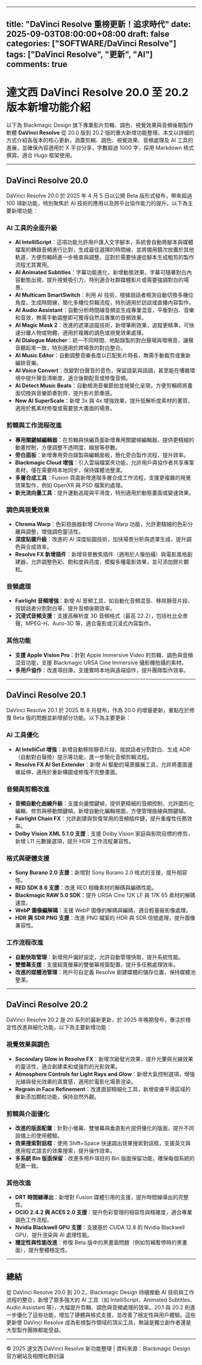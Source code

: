 
---
title: "DaVinci Resolve 重榜更新！追求時代"
date: 2025-09-03T08:00:00+08:00
draft: false
categories: ["SOFTWARE/DaVinci Resolve"]
tags: ["DaVinci Resolve", "更新", "AI"]
comments: true
---

# 達文西 DaVinci Resolve 20.0 至 20.2 版本新增功能介紹

以下為 Blackmagic Design 旗下專業影片剪輯、調色、視覺效果與音頻後期製作軟體 **DaVinci Resolve** 從 20.0 版到 20.2 版的重大新增功能整理。本文以詳細的方式介紹各版本的核心更新，涵蓋剪輯、調色、視覺效果、音頻處理及 AI 工具的進展，並確保內容適用於 X 平台分享，字數超過 1000 字，採用 Markdown 格式撰寫，適合 Hugo 框架使用。

---

## DaVinci Resolve 20.0

DaVinci Resolve 20.0 於 2025 年 4 月 5 日以公開 Beta 版形式發布，帶來超過 100 項新功能，特別聚焦於 AI 技術的應用以及跨平台協作能力的提升。以下為主要新增功能：

### AI 工具的全面升級
- **AI IntelliScript**：這項功能允許用戶匯入文字腳本，系統會自動將腳本與媒體檔案的轉錄音頻進行比對，生成最佳選擇的時間線，並將備用鏡次放置於其他軌道，方便剪輯師進一步檢查與調整。這對於需要快速從腳本生成粗剪的製作流程尤其實用。[](https://www.fuji.com.tw/shownews.asp?RecordNo=6376)
- **AI Animated Subtitles**：字幕功能進化，新增動態效果，字幕可隨著對白內容動態出現，提升視覺吸引力，特別適合社群媒體影片或需要強調對白的場景。[](https://www.threads.com/%40benchan_colorist/post/DIGJcAST20r/davinci-resolve-%25E9%2581%2594%25E8%258A%25AC%25E5%25A5%2587-20-%25E7%259A%2584-%25E6%2596%25B0ai-%25E5%258A%259F%25E8%2583%25BDai-intelliscript-%25E5%258C%25AF%25E5%2585%25A5%25E6%2596%2587%25E5%25AD%2597%25E8%2585%25B3%25E6%259C%25AC%25E7%2585%25A7%25E8%2585%25B3%25E6%259C%25AC%25E7%2594%259F%25E6%2588%2590timelineai-dialogue-m?hl=zh-tw)
- **AI Multicam SmartSwitch**：利用 AI 技術，根據說話者檢測自動切換多機位角度，生成時間線，簡化多機位剪輯流程，特別適用於訪談或直播內容製作。[](https://www.fuji.com.tw/shownews.asp?RecordNo=6376)
- **AI Audio Assistant**：自動分析時間線音頻並生成專業混音，平衡對白、音樂和音效，無需手動調整即可獲得自然且專業的音頻效果。[](https://www.fcportables.com/davinci-resolve-portable/)
- **AI Magic Mask 2**：改進的遮罩追蹤技術，新增筆刷效果，追蹤更精準，可快速分離人物或物體，適用於複雜的調色或視覺效果處理。[](https://www.threads.com/%40benchan_colorist/post/DIGJcAST20r/davinci-resolve-%25E9%2581%2594%25E8%258A%25AC%25E5%25A5%2587-20-%25E7%259A%2584-%25E6%2596%25B0ai-%25E5%258A%259F%25E8%2583%25BDai-intelliscript-%25E5%258C%25AF%25E5%2585%25A5%25E6%2596%2587%25E5%25AD%2597%25E8%2585%25B3%25E6%259C%25AC%25E7%2585%25A7%25E8%2585%25B3%25E6%259C%25AC%25E7%2594%259F%25E6%2588%2590timelineai-dialogue-m?hl=zh-tw)
- **AI Dialogue Matcher**：統一不同時間、地點錄製的對白聲場與環境音，讓聲音聽起來一致，特別適用於跨場景的對白整合。[](https://www.threads.com/%40benchan_colorist/post/DIGJcAST20r/davinci-resolve-%25E9%2581%2594%25E8%258A%25AC%25E5%25A5%2587-20-%25E7%259A%2584-%25E6%2596%25B0ai-%25E5%258A%259F%25E8%2583%25BDai-intelliscript-%25E5%258C%25AF%25E5%2585%25A5%25E6%2596%2587%25E5%25AD%2597%25E8%2585%25B3%25E6%259C%25AC%25E7%2585%25A7%25E8%2585%25B3%25E6%259C%25AC%25E7%2594%259F%25E6%2588%2590timelineai-dialogue-m?hl=zh-tw)
- **AI Music Editor**：自動調整音樂長度以匹配影片時長，無需手動裁剪或重新編排音樂。[](https://www.threads.com/%40benchan_colorist/post/DIGJcAST20r/davinci-resolve-%25E9%2581%2594%25E8%258A%25AC%25E5%25A5%2587-20-%25E7%259A%2584-%25E6%2596%25B0ai-%25E5%258A%259F%25E8%2583%25BDai-intelliscript-%25E5%258C%25AF%25E5%2585%25A5%25E6%2596%2587%25E5%25AD%2597%25E8%2585%25B3%25E6%259C%25AC%25E7%2585%25A7%25E8%2585%25B3%25E6%259C%25AC%25E7%2594%259F%25E6%2588%2590timelineai-dialogue-m?hl=zh-tw)
- **AI Voice Convert**：改變對白聲音的音色，保留語氣與語調，甚至能在嘈雜環境中提升聲音清晰度，適合後期配音或修復音頻。[](https://www.threads.com/%40benchan_colorist/post/DIGJcAST20r/davinci-resolve-%25E9%2581%2594%25E8%258A%25AC%25E5%25A5%2587-20-%25E7%259A%2584-%25E6%2596%25B0ai-%25E5%258A%259F%25E8%2583%25BDai-intelliscript-%25E5%258C%25AF%25E5%2585%25A5%25E6%2596%2587%25E5%25AD%2597%25E8%2585%25B3%25E6%259C%25AC%25E7%2585%25A7%25E8%2585%25B3%25E6%259C%25AC%25E7%2594%259F%25E6%2588%2590timelineai-dialogue-m?hl=zh-tw)
- **AI Detect Music Beats**：自動檢測音樂節拍並視覺化呈現，方便剪輯師將畫面切換與音樂節奏對齊，提升影片節奏感。[](https://www.threads.com/%40benchan_colorist/post/DIGJcAST20r/davinci-resolve-%25E9%2581%2594%25E8%258A%25AC%25E5%25A5%2587-20-%25E7%259A%2584-%25E6%2596%25B0ai-%25E5%258A%259F%25E8%2583%25BDai-intelliscript-%25E5%258C%25AF%25E5%2585%25A5%25E6%2596%2587%25E5%25AD%2597%25E8%2585%25B3%25E6%259C%25AC%25E7%2585%25A7%25E8%2585%25B3%25E6%259C%25AC%25E7%2594%259F%25E6%2588%2590timelineai-dialogue-m?hl=zh-tw)
- **New AI SuperScale**：新增 3x 與 4x 增強效果，提升低解析度素材的畫質，適用於舊素材修復或需要放大畫面的場景。[](https://www.threads.com/%40benchan_colorist/post/DIGJcAST20r/davinci-resolve-%25E9%2581%2594%25E8%258A%25AC%25E5%25A5%2587-20-%25E7%259A%2584-%25E6%2596%25B0ai-%25E5%258A%259F%25E8%2583%25BDai-intelliscript-%25E5%258C%25AF%25E5%2585%25A5%25E6%2596%2587%25E5%25AD%2597%25E8%2585%25B3%25E6%259C%25AC%25E7%2585%25A7%25E8%2585%25B3%25E6%259C%25AC%25E7%2594%259F%25E6%2588%2590timelineai-dialogue-m?hl=zh-tw)

### 剪輯與工作流程改進
- **專用關鍵幀編輯器**：在剪輯與快編頁面新增專用關鍵幀編輯器，提供更精細的動畫控制，方便調整不透明度、縮放等參數。[](https://www.fuji.com.tw/shownews.asp?RecordNo=6376)
- **旁白面板**：新增專用旁白錄製與編輯面板，簡化旁白製作流程，提升效率。[](https://www.fuji.com.tw/shownews.asp?RecordNo=6376)
- **Blackmagic Cloud 增強**：引入雲端檔案夾功能，允許用戶與協作者共享專案素材，僅在需要時本地同步，保持媒體池整潔。[](https://www.fuji.com.tw/shownews.asp?RecordNo=6376)
- **多層合成工具**：Fusion 頁面新增進階多層合成工作流程，支援更複雜的視覺效果製作，例如 OpenXR 與 PSD 檔案的處理。[](https://apps.apple.com/tw/app/davinci-resolve/id571213070?mt=12)
- **新光流向量工具**：提升運動追蹤與平滑度，特別適用於動態畫面或變速效果。[](https://www.fuji.com.tw/shownews.asp?RecordNo=6376)

### 調色與視覺效果
- **Chroma Warp**：色彩扭曲器新增 Chroma Warp 功能，允許更精細的色彩分離與調整，增強調色靈活性。[](https://www.fuji.com.tw/shownews.asp?RecordNo=6376)
- **深度貼圖升級**：改進的 AI 深度貼圖技術，加快場景分析與遮罩生成，提升調色與合成效率。[](https://www.fuji.com.tw/shownews.asp?RecordNo=6376)
- **Resolve FX 新增插件**：新增背景散焦插件（適用於人像拍攝）與電影風格創建器，允許調整色彩、飽和度與亮度，模擬多種電影效果，並可添加膠片顆粒。[](https://www.blackmagicdesign.com/products/davinciresolve)

### 音頻處理
- **Fairlight 音頻增強**：新增 AI 音頻工具，如自動化音頻混音、移除靜音片段、按說話者分割對白等，提升音頻後期效率。[](https://www.fcportables.com/davinci-resolve-portable/)
- **沉浸式音頻支援**：支援高解析度 3D 音頻格式（最高 22.2），包括杜比全景聲、MPEG-H、Auro-3D 等，適合電影或沉浸式內容製作。[](http://www.fuji.com.tw/posts/4877)

### 其他功能
- **支援 Apple Vision Pro**：針對 Apple Immersive Video 的剪輯、調色與音頻混音功能，支援 Blackmagic URSA Cine Immersive 攝影機拍攝的素材。[](https://www.fuji.com.tw/shownews.asp?RecordNo=6376)
- **多用戶協作**：改進項目庫，支援實時本地與遠端協作，提升團隊製作效率。[](https://www.blackmagicdesign.com/products/davinciresolve)

---

## DaVinci Resolve 20.1

DaVinci Resolve 20.1 於 2025 年 8 月發布，作為 20.0 的增量更新，重點在於修復 Beta 版的問題並新增部分功能。以下為主要更新：

### AI 工具優化
- **AI IntelliCut 增強**：新增自動移除靜音片段、按說話者分割對白、生成 ADR（自動對白替換）提示等功能，進一步簡化音頻剪輯流程。[](https://www.fcportables.com/davinci-resolve-portable/)
- **Resolve FX AI Set Extender**：新增 AI 驅動的場景擴展工具，允許將畫面邊緣延伸，適用於重新構圖或修復不完整畫面。[](https://www.fcportables.com/davinci-resolve-portable/)

### 音頻與剪輯改進
- **音頻自動化曲線升級**：支援向量關鍵幀，提供更精細的音頻控制，允許圖形化編輯、修剪與移動關鍵幀。新增自動化編輯視圖，方便管理曲線與關鍵幀。[](https://www.fcportables.com/davinci-resolve-portable/)
- **Fairlight Chain FX**：允許創建與恢復常用的音頻插件鏈，提升重複性任務效率。[](https://www.fcportables.com/davinci-resolve-portable/)
- **Dolby Vision XML 5.1.0 支援**：支援 Dolby Vision 家庭與影院目標的修剪，新增 L11 元數據選項，提升 HDR 工作流程兼容性。[](https://www.fcportables.com/davinci-resolve-portable/)

### 格式與硬體支援
- **Sony Burano 2.0 支援**：新增對 Sony Burano 2.0 格式的支援，提升相容性。[](https://www.fcportables.com/davinci-resolve-portable/)
- **RED SDK 8.6 支援**：改進 RED 相機素材的解碼與編碼性能。[](https://www.fcportables.com/davinci-resolve-portable/)
- **Blackmagic RAW 5.0 SDK**：提升 URSA Cine 12K LF 與 17K 65 素材的解碼速度。[](https://apps.apple.com/tw/app/davinci-resolve-for-ipad/id1581363826)
- **WebP 圖像編解碼**：支援 WebP 圖像的解碼與編碼，適合輕量級影像處理。[](https://apps.apple.com/tw/app/davinci-resolve-for-ipad/id1581363826)
- **HDR 與 SDR PNG 支援**：改進 PNG 檔案的 HDR 與 SDR 信號處理，提升圖像兼容性。[](https://www.fcportables.com/davinci-resolve-portable/)

### 工作流程改進
- **自動快取管理**：新增用戶偏好設定，允許自動管理快取，提升系統性能。[](https://www.fcportables.com/davinci-resolve-portable/)
- **雙螢幕支援**：支援超寬螢幕的雙螢幕視窗配置，提升多任務處理效率。[](https://www.fcportables.com/davinci-resolve-portable/)
- **改進的媒體池管理**：用戶可自定義 Resolve 創建媒體的儲存位置，保持媒體池整潔。[](https://www.fcportables.com/davinci-resolve-portable/)

---

## DaVinci Resolve 20.2

DaVinci Resolve 20.2 是 20 系列的最新更新，於 2025 年晚期發布，專注於穩定性改進與細化功能。以下為主要新增功能：

### 視覺效果與調色
- **Secondary Glow in Resolve FX**：新增次級發光效果，提升光暈與光線效果的靈活性，適合創建柔和或強烈的光影效果。[](https://apps.apple.com/tw/app/davinci-resolve-for-ipad/id1581363826)
- **Atmosphere Controls for Light Rays and Glow**：新增大氣控制選項，增強光線與發光效果的真實感，適用於電影化場景渲染。[](https://apps.apple.com/tw/app/davinci-resolve-for-ipad/id1581363826)
- **Regrain in Face Refinement**：改進面部精細化工具，新增皮膚平滑區域的重新添加顆粒功能，保持自然外觀。[](https://apps.apple.com/tw/app/davinci-resolve-for-ipad/id1581363826)

### 剪輯與介面優化
- **改進的版面配置**：針對小螢幕、雙螢幕與垂直影片提供優化的版面，提升不同設備上的使用體驗。[](https://apps.apple.com/tw/app/davinci-resolve-for-ipad/id1581363826)
- **效果搜索對話框**：使用 Shift+Space 快速調出效果搜索對話框，支援英文與應用程式語言的效果搜索，提升操作效率。[](https://apps.apple.com/tw/app/davinci-resolve-for-ipad/id1581363826)
- **多系統 Bin 版面保留**：改進多用戶項目的 Bin 版面保留功能，確保每個系統的配置一致。[](https://apps.apple.com/tw/app/davinci-resolve-for-ipad/id1581363826)

### 其他改進
- **DRT 時間線導出**：新增對 Fusion 媒體引用的支援，提升時間線導出的完整性。[](https://apps.apple.com/tw/app/davinci-resolve-for-ipad/id1581363826)
- **OCIO 2.4.2 與 ACES 2.0 支援**：提升色彩管理的相容性與精確度，適合專業調色工作流程。[](https://www.fcportables.com/davinci-resolve-portable/)
- **Nvidia Blackwell GPU 支援**：支援基於 CUDA 12.8 的 Nvidia Blackwell GPU，提升渲染與 AI 處理性能。[](https://www.reddit.com/r/davinciresolve/comments/1jrm6p7/davinci_resolve_20_public_beta_1_release_notes/)
- **穩定性與性能改進**：修復 Beta 版中的黑畫面問題（例如剪輯暫停時的黑畫面），提升整體穩定性。[](https://www.threads.com/%40benchan_colorist/post/DKLu6Gcz9HD/davinci-resolve-%25E9%2581%2594%25E8%258A%25AC%25E5%25A5%2587-20%25E9%2581%2594%25E8%258A%25AC%25E5%25A5%2587-20-%25E6%25AD%25A3%25E5%25BC%258F%25E7%2589%2588%25E4%25BB%258A%25E5%25A4%25A9%25E5%2587%25BA%25E4%25BA%2586-%25E4%25B9%258B%25E5%2589%258D%25E9%2583%25BD%25E6%2598%25AFbeta%25E7%2589%2588%25E4%25BD%2586%25E6%2598%25AF%25E6%2588%2591%25E8%25A6%2581%25E7%25AD%2589%25E6%2589%258B%25E4%25B8%258A%25E7%259A%2584%25E9%2595%25B7%25E6%25A1%2588%25E7%25B5%2590%25E6%259D%259F%25E6%2589%258D%25E6%259C%2583%25E5%258E%25BB%25E5%258D%2587%25E7%25B4%259A20%25E5%2585%258D%25E5%25BE%2597%25E5%2587%25BA%25E7%258F%25BE%25E5%258A%259F%25E8%2583%25BD%25E6%2595%2588%25E6%259E%259C%25E4%25B8%258D%25E4%25B8%2580%25E6%25A8%25A3%25E5%25B0%258E%25E8%2587%25B4%25E9%25A1%258F%25E8%2589%25B2)

---

## 總結

從 DaVinci Resolve 20.0 到 20.2，Blackmagic Design 持續推動 AI 技術與工作流程的整合，新增了眾多強大的 AI 工具（如 IntelliScript、Animated Subtitles、Audio Assistant 等），大幅提升剪輯、調色與音頻處理的效率。20.1 與 20.2 則進一步優化了這些功能，增加了硬體與格式支援，並改善了穩定性與用戶體驗。這些更新使 DaVinci Resolve 成為影視製作領域的頂尖工具，無論是獨立創作者還是大型製作團隊都能受益。

---

<footer>
© 2025 達文西 DaVinci Resolve 新功能整理 | 資料來源：Blackmagic Design 官方網站及相關社群討論
</footer>